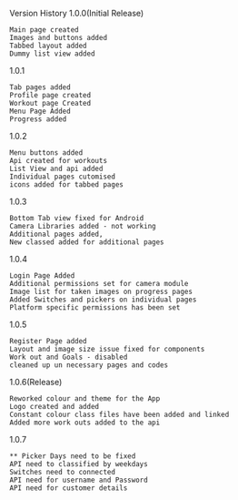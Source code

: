 Version History
1.0.0(Initial Release)

    Main page created
    Images and buttons added
    Tabbed layout added
    Dummy list view added

1.0.1

    Tab pages added
    Profile page created
    Workout page Created
    Menu Page Added
    Progress added

1.0.2

    Menu buttons added
    Api created for workouts
    List View and api added
    Individual pages cutomised
    icons added for tabbed pages

1.0.3

    Bottom Tab view fixed for Android
    Camera Libraries added - not working
    Additional pages added,
    New classed added for additional pages

1.0.4
    
    Login Page Added
    Additional permissions set for camera module
    Image list for taken images on progress pages
    Added Switches and pickers on individual pages
    Platform specific permissions has been set
    
1.0.5

    Register Page added
    Layout and image size issue fixed for components
    Work out and Goals - disabled
    cleaned up un necessary pages and codes   

1.0.6(Release)

    Reworked colour and theme for the App
    Logo created and added
    Constant colour class files have been added and linked
    Added more work outs added to the api

1.0.7

    ** Picker Days need to be fixed
    API need to classified by weekdays
    Switches need to connected
    API need for username and Password
    API need for customer details
    
